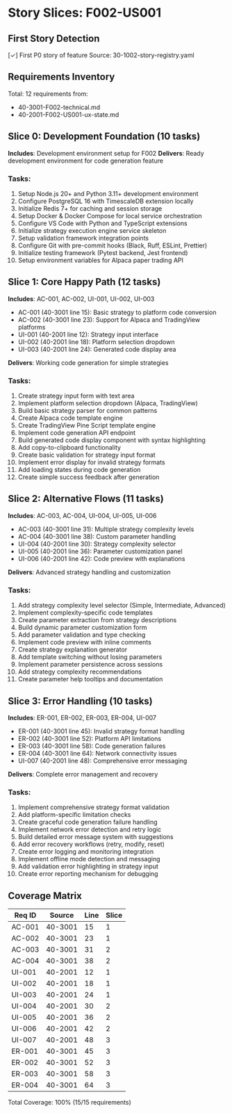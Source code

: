 # Story Slices: F002-US001

## First Story Detection
[✓] First P0 story of feature
Source: 30-1002-story-registry.yaml

## Requirements Inventory
Total: 12 requirements from:
- 40-3001-F002-technical.md
- 40-2001-F002-US001-ux-state.md

## Slice 0: Development Foundation (10 tasks)
**Includes**: Development environment setup for F002
**Delivers**: Ready development environment for code generation feature

### Tasks:
1. Setup Node.js 20+ and Python 3.11+ development environment
2. Configure PostgreSQL 16 with TimescaleDB extension locally
3. Initialize Redis 7+ for caching and session storage
4. Setup Docker & Docker Compose for local service orchestration
5. Configure VS Code with Python and TypeScript extensions
6. Initialize strategy execution engine service skeleton
7. Setup validation framework integration points
8. Configure Git with pre-commit hooks (Black, Ruff, ESLint, Prettier)
9. Initialize testing framework (Pytest backend, Jest frontend)
10. Setup environment variables for Alpaca paper trading API

## Slice 1: Core Happy Path (12 tasks)
**Includes**: AC-001, AC-002, UI-001, UI-002, UI-003
- AC-001 (40-3001 line 15): Basic strategy to platform code conversion
- AC-002 (40-3001 line 23): Support for Alpaca and TradingView platforms
- UI-001 (40-2001 line 12): Strategy input interface
- UI-002 (40-2001 line 18): Platform selection dropdown
- UI-003 (40-2001 line 24): Generated code display area

**Delivers**: Working code generation for simple strategies

### Tasks:
1. Create strategy input form with text area
2. Implement platform selection dropdown (Alpaca, TradingView)
3. Build basic strategy parser for common patterns
4. Create Alpaca code template engine
5. Create TradingView Pine Script template engine
6. Implement code generation API endpoint
7. Build generated code display component with syntax highlighting
8. Add copy-to-clipboard functionality
9. Create basic validation for strategy input format
10. Implement error display for invalid strategy formats
11. Add loading states during code generation
12. Create simple success feedback after generation

## Slice 2: Alternative Flows (11 tasks)
**Includes**: AC-003, AC-004, UI-004, UI-005, UI-006
- AC-003 (40-3001 line 31): Multiple strategy complexity levels
- AC-004 (40-3001 line 38): Custom parameter handling
- UI-004 (40-2001 line 30): Strategy complexity selector
- UI-005 (40-2001 line 36): Parameter customization panel
- UI-006 (40-2001 line 42): Code preview with explanations

**Delivers**: Advanced strategy handling and customization

### Tasks:
1. Add strategy complexity level selector (Simple, Intermediate, Advanced)
2. Implement complexity-specific code templates
3. Create parameter extraction from strategy descriptions
4. Build dynamic parameter customization form
5. Add parameter validation and type checking
6. Implement code preview with inline comments
7. Create strategy explanation generator
8. Add template switching without losing parameters
9. Implement parameter persistence across sessions
10. Add strategy complexity recommendations
11. Create parameter help tooltips and documentation

## Slice 3: Error Handling (10 tasks)
**Includes**: ER-001, ER-002, ER-003, ER-004, UI-007
- ER-001 (40-3001 line 45): Invalid strategy format handling
- ER-002 (40-3001 line 52): Platform API limitations
- ER-003 (40-3001 line 58): Code generation failures
- ER-004 (40-3001 line 64): Network connectivity issues
- UI-007 (40-2001 line 48): Comprehensive error messaging

**Delivers**: Complete error management and recovery

### Tasks:
1. Implement comprehensive strategy format validation
2. Add platform-specific limitation checks
3. Create graceful code generation failure handling
4. Implement network error detection and retry logic
5. Build detailed error message system with suggestions
6. Add error recovery workflows (retry, modify, reset)
7. Create error logging and monitoring integration
8. Implement offline mode detection and messaging
9. Add validation error highlighting in strategy input
10. Create error reporting mechanism for debugging

## Coverage Matrix
| Req ID | Source | Line | Slice |
|--------|--------|------|-------|
| AC-001 | 40-3001 | 15 | 1 |
| AC-002 | 40-3001 | 23 | 1 |
| AC-003 | 40-3001 | 31 | 2 |
| AC-004 | 40-3001 | 38 | 2 |
| UI-001 | 40-2001 | 12 | 1 |
| UI-002 | 40-2001 | 18 | 1 |
| UI-003 | 40-2001 | 24 | 1 |
| UI-004 | 40-2001 | 30 | 2 |
| UI-005 | 40-2001 | 36 | 2 |
| UI-006 | 40-2001 | 42 | 2 |
| UI-007 | 40-2001 | 48 | 3 |
| ER-001 | 40-3001 | 45 | 3 |
| ER-002 | 40-3001 | 52 | 3 |
| ER-003 | 40-3001 | 58 | 3 |
| ER-004 | 40-3001 | 64 | 3 |

Total Coverage: 100% (15/15 requirements)